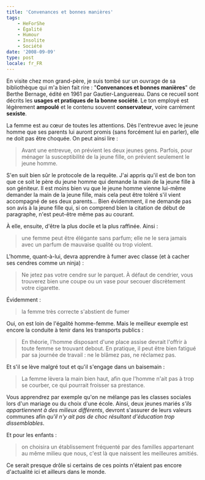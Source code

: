 ```yaml
---
title: 'Convenances et bonnes manières'
tags:
    - HeForShe
    - Égalité
    - Humour
    - Insolite
    - Société
date: '2008-09-09'
type: post
locale: fr_FR
---
```


En visite chez mon grand-père, je suis tombé sur un ouvrage de sa bibliothèque qui m'a bien fait rire : "**Convenances et bonnes manières**" de Berthe Bernage, édité en 1961 par Gautier-Languereau. Dans ce recueil sont décrits les **usages et pratiques de la bonne société**. Le ton employé est légèrement **ampoulé** et le contenu souvent **conservateur**, voire carrément **sexiste**.

La femme est au cœur de toutes les attentions. Dès l'entrevue avec le jeune homme que ses parents lui auront promis (sans forcément lui en parler), elle ne doit pas être choquée. On peut ainsi lire :

> Avant une entrevue, on prévient les deux jeunes gens. Parfois, pour ménager la susceptibilité de la jeune fille, on prévient seulement le jeune homme.

S'en suit bien sûr le protocole de la requête. J'ai appris qu'il est de bon ton que ce soit le père du jeune homme qui demande la main de la jeune fille à son géniteur. Il est moins bien vu que le jeune homme vienne lui-même demander la main de la jeune fille, mais cela peut être toléré s'il vient accompagné de ses deux parents… Bien évidemment, il ne demande pas son avis à la jeune fille qui, si on comprend bien la citation de début de paragraphe, n'est peut-être même pas au courant.

À elle, ensuite, d'être la plus docile et la plus raffinée. Ainsi :

> une femme peut être élégante sans parfum; elle ne le sera jamais avec un parfum de mauvaise qualité ou trop violent.

L'homme, quant-à-lui, devra apprendre à fumer avec classe (et à cacher ses cendres comme un ninja) : 

> Ne jetez pas votre cendre sur le parquet. À défaut de cendrier, vous trouverez bien une coupe ou un vase pour secouer discrètement votre cigarette.

Évidemment :

> la femme très correcte s'abstient de fumer

Oui, on est loin de l'égalité homme-femme. Mais le meilleur exemple est encore la conduite à tenir dans les transports publics :

> En théorie, l'homme disposant d'une place assise devrait l'offrir à toute femme se trouvant debout. En pratique, il peut être bien fatigué par sa journée de travail : ne le blâmez pas, ne réclamez pas.

Et s'il se lève malgré tout et qu'il s'engage dans un baisemain :

> La femme lèvera la main bien haut, afin que l'homme n'ait pas à trop se courber, ce qui pourrait froisser sa prestance.

Vous apprendrez par exemple qu'on ne mélange pas les classes sociales lors d'un mariage ou du choix d'une école. Ainsi, deux jeunes mariés _s'ils appartiennent à des milieux différents_, devront s'assurer de leurs valeurs communes afin _qu'il n'y ait pas de choc résultant d'éducation trop dissemblables_.

Et pour les enfants :

> on choisira un établissement fréquenté par des familles appartenant au même milieu que nous, c'est là que naissent les meilleures amitiés.

Ce serait presque drôle si certains de ces points n'étaient pas encore d'actualité ici et ailleurs dans le monde.
